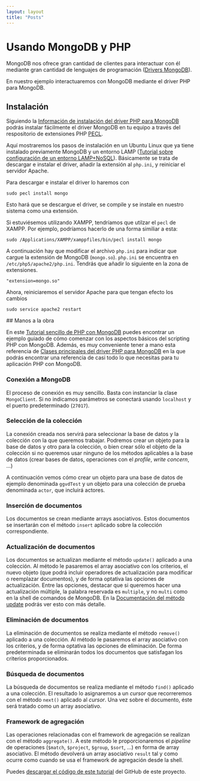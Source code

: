 ```yaml
---
layout: layout
title: "Posts"
---
```


# Usando MongoDB y PHP

MongoDB nos ofrece gran cantidad de clientes para interactuar con él mediante gran cantidad de lenguajes de programación ([Drivers MongoDB](http://api.mongodb.org/)).

En nuestro ejemplo interactuaremos con MongoDB mediante el driver PHP para MongoDB.

## Instalación

Siguiendo la [Información de instalación del driver PHP para MongoDB](http://php.net/manual/es/mongo.installation.php) podrás instalar fácilmente el driver MongoDB en tu equipo a través del respositorio de extensiones PHP [PECL](http://pecl.php.net/).

Aquí mostraremos los pasos de instalación en un Ubuntu Linux que ya tiene instalado previamente MongoDB y un entorno LAMP ([Tutorial sobre configuración de un entorno LAMP+NoSQL](http://ualmtorres.github.io/howtos/ConfiguracionEntornoGGVD/)). Básicamente se trata de descargar e instalar el driver, añadir la extensión al `php.ini`, y reiniciar el servidor Apache.   

Para descargar e instalar el driver lo haremos con 

```
sudo pecl install mongo
```

Esto hará que se descargue el driver, se compile y se instale en nuestro sistema como una extensión.
 
Si estuviésemos utilizando XAMPP, tendríamos que utilzar el `pecl` de XAMPP. Por ejemplo, podríamos hacerlo de una forma similiar a esta:

```
sudo /Applications/XAMPP/xamppfiles/bin/pecl install mongo
```

A continuación hay que modificar el archivo `php.ini` para indicar que cargue la extensión de MongoDB (`mongo.so`). `php.ini` se encuentra en `/etc/php5/apache2/php.ini`. Tendrás que añadir lo siguiente en la zona de extensiones.

```
"extension=mongo.so"
```

Ahora, reiniciaremos el servidor Apache para que tengan efecto los cambios

```
sudo service apache2 restart
```

## Manos a la obra

En este [Tutorial sencillo de PHP con MongoDB](http://php.net/manual/es/mongo.tutorial.php) puedes encontrar un ejemplo guiado de cómo comenzar con los aspectos básicos del scripting PHP con MongoDB. Además, es muy conveniente tener a mano esta referencia de [Clases principales del driver PHP para MongoDB](http://php.net/manual/en/mongo.core.php) en la que podrás encontrar una referencia de casi todo lo que necesitas para tu aplicación PHP con MongoDB.

### Conexión a MongoDB

El proceso de conexión es muy sencillo. Basta con instanciar la clase `MongoClient`. Si no indicamos parámetros se conectará usando `localhost` y el puerto predeterminado (`27017`).
 
<script src="https://gist.github.com/ualmtorres/18da35108b1f9e96e310.js"></script>


### Selección de la colección

La conexión creada nos servirá para seleccionar la base de datos y la colección con la que queremos trabajar. Podremos crear un objeto para la base de datos y otro para la colección, o bien crear sólo el objeto de la colección si no queremos usar ninguno de los métodos aplicables a la base de datos (crear bases de datos, operaciones con el *profile*, *write  concern*, ...)

A continuación vemos cómo crear un objeto para una base de datos de ejemplo denominada `ggvdTest` y un objeto para una colección de prueba denominada `actor`, que incluirá actores.  
 
<script src="https://gist.github.com/ualmtorres/2ab2429f06b267f893b2.js"></script>

### Inserción de documentos

Los documentos se crean mediante arrays asociativos. Estos documentos se insertarán con el método `insert` aplicado sobre la colección correspondiente.

 <script src="https://gist.github.com/ualmtorres/03f1806501b4b5742c2d.js"></script>
 
### Actualización de documentos
 
Los documentos se actualizan mediante el método `update()` aplicado a una colección. Al método le pasaremos el array asociativo con los criterios, el nuevo objeto (que podrá incluir operadores de actualización para modificar o reemplazar documentos), y de forma optativa las opciones de actualización. Entre las opciones, destacar que si queremos hacer una actualización múltiple, la palabra reservada es `multiple`, y no `multi` como en la shell de comandos de MongoDB. En la [Documentación del método update](http://php.net/manual/en/mongocollection.update.php) podrás ver esto con más detalle.

<script src="https://gist.github.com/ualmtorres/f49457b604734c48cde0.js"></script>

### Eliminación de documentos

La eliminación de documentos se realiza mediante el método `remove()` aplicado a una colección. Al método le pasaremos el array asociativo con los criterios, y de forma optativa las opciones de eliminación. De forma predeterminada se eliminarán todos los documentos que satisfagan los criterios proporcionados.

<script src="https://gist.github.com/ualmtorres/186551788f68b0a9e182.js"></script>

### Búsqueda de documentos

La búsqueda de documentos se realiza mediante el método `find()` aplicado a una colección. El resultado lo asignaremos a un *cursor* que recorreremos con el método `next()` aplicado al *cursor*. Una vez sobre el documento, éste será tratado como un array asociativo.

<script src="https://gist.github.com/ualmtorres/f210d59b0ffc8801654d.js"></script>
 
### Framework de agregación

Las operaciones relacionadas con el framework de agregación se realizan con el método `aggregate()`. A este método le proporcionaremos el *pipeline* de operaciones (`$match`, `$project`, `$group`, `$sort`, ...) en forma de array asociativo. El método devolverá un array asociativo `result` tal y como ocurre como cuando se usa el framework de agregación desde la shell.

<script src="https://gist.github.com/ualmtorres/70899dfccfbedaf5f59f.js"></script>

Puedes [descargar el código de este tutorial](https://github.com/ualmtorres/MongoDBPHPSampleProject) del GitHub de este proyecto.
 

